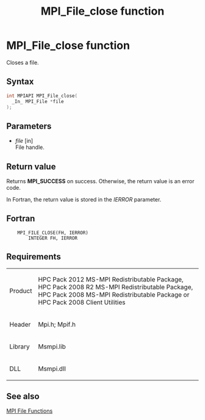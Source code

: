 ﻿---
title: MPI_File_close function
TOCTitle: MPI_File_close function
ms:assetid: 8cd5bcba-0edd-462c-80ae-474929eafa0a
ms:mtpsurl: https://msdn.microsoft.com/en-us/library/Dn473305(v=VS.85)
ms:contentKeyID: 59360851
ms.date: 03/28/2018
mtps_version: v=VS.85
f1_keywords:
- MPI_FILE_CLOSE
- mpif/MPI_File_close
- mpi/MPI_FILE_CLOSE
dev_langs:
- C++
- C
---

# MPI\_File\_close function

Closes a file.

## Syntax

``` c++
int MPIAPI MPI_File_close(
  _In_ MPI_File *file
);
```

## Parameters

  - *file* \[in\]  
    File handle.

## Return value

Returns **MPI\_SUCCESS** on success. Otherwise, the return value is an error code.

In Fortran, the return value is stored in the *IERROR* parameter.

## Fortran

``` FORTRAN
    MPI_FILE_CLOSE(FH, IERROR)
        INTEGER FH, IERROR
```

## Requirements

<table>
<colgroup>
<col  />
<col  />
</colgroup>
<tbody>
<tr class="odd">
<td><p>Product</p></td>
<td><p>HPC Pack 2012 MS-MPI Redistributable Package, HPC Pack 2008 R2 MS-MPI Redistributable Package, HPC Pack 2008 MS-MPI Redistributable Package or HPC Pack 2008 Client Utilities</p></td>
</tr>
<tr class="even">
<td><p>Header</p></td>
<td>Mpi.h;
Mpif.h</td>
</tr>
<tr class="odd">
<td><p>Library</p></td>
<td>Msmpi.lib</td>
</tr>
<tr class="even">
<td><p>DLL</p></td>
<td>Msmpi.dll</td>
</tr>
</tbody>
</table>


## See also

[MPI File Functions](mpi-file-functions.md)

